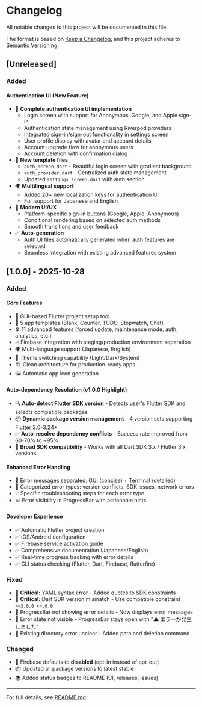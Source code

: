 # Changelog

All notable changes to this project will be documented in this file.

The format is based on [Keep a Changelog](https://keepachangelog.com/en/1.0.0/),
and this project adheres to [Semantic Versioning](https://semver.org/spec/v2.0.0.html).

## [Unreleased]

### Added

#### Authentication UI (New Feature)
- 🔐 **Complete authentication UI implementation**
  - Login screen with support for Anonymous, Google, and Apple sign-in
  - Authentication state management using Riverpod providers
  - Integrated sign-in/sign-out functionality in settings screen
  - User profile display with avatar and account details
  - Account upgrade flow for anonymous users
  - Account deletion with confirmation dialog
- 📱 **New template files**
  - `auth_screen.dart` - Beautiful login screen with gradient background
  - `auth_provider.dart` - Centralized auth state management
  - Updated `settings_screen.dart` with auth section
- 🌍 **Multilingual support**
  - Added 20+ new localization keys for authentication UI
  - Full support for Japanese and English
- 🎨 **Modern UI/UX**
  - Platform-specific sign-in buttons (Google, Apple, Anonymous)
  - Conditional rendering based on selected auth methods
  - Smooth transitions and user feedback
- ✅ **Auto-generation**
  - Auth UI files automatically generated when auth features are selected
  - Seamless integration with existing advanced features system

## [1.0.0] - 2025-10-28

### Added

#### Core Features
- 🚀 GUI-based Flutter project setup tool
- 📱 5 app templates (Blank, Counter, TODO, Stopwatch, Chat)
- ⚙️ 11 advanced features (forced update, maintenance mode, auth, analytics, etc.)
- 🔥 Firebase integration with staging/production environment separation
- 🌍 Multi-language support (Japanese, English)
- 🎨 Theme switching capability (Light/Dark/System)
- 🏗️ Clean architecture for production-ready apps
- 🖼️ Automatic app icon generation

#### Auto-dependency Resolution (v1.0.0 Highlight)
- 🔍 **Auto-detect Flutter SDK version** - Detects user's Flutter SDK and selects compatible packages
- 📦 **Dynamic package version management** - 4 version sets supporting Flutter 3.0-3.24+
- ✅ **Auto-resolve dependency conflicts** - Success rate improved from 60-70% to ~95%
- 🎯 **Broad SDK compatibility** - Works with all Dart SDK 3.x / Flutter 3.x versions

#### Enhanced Error Handling
- 🐛 Error messages separated: GUI (concise) + Terminal (detailed)
- 📝 Categorized error types: version conflicts, SDK issues, network errors
- 💡 Specific troubleshooting steps for each error type
- 📊 Error visibility in ProgressBar with actionable hints

#### Developer Experience
- ✅ Automatic Flutter project creation
- ✅ iOS/Android configuration
- ✅ Firebase service activation guide
- ✅ Comprehensive documentation (Japanese/English)
- ✅ Real-time progress tracking with error details
- ✅ CLI status checking (Flutter, Dart, Firebase, flutterfire)

### Fixed

- 🐛 **Critical:** YAML syntax error - Added quotes to SDK constraints
- 🐛 **Critical:** Dart SDK version mismatch - Use compatible constraint `>=3.0.0 <4.0.0`
- 🐛 ProgressBar not showing error details - Now displays error messages
- 🐛 Error state not visible - ProgressBar stays open with "⚠️ エラーが発生しました"
- 🐛 Existing directory error unclear - Added path and deletion command

### Changed

- 🔧 Firebase defaults to **disabled** (opt-in instead of opt-out)
- 📦 Updated all package versions to latest stable
- 📚 Added status badges to README (CI, releases, issues)

---

For full details, see [README.md](README.md)
